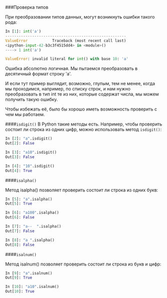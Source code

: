 ###Проверка типов

При преобразовании типов данных, могут возникнуть ошибки такого рода:
```python
In [1]: int('a')
------------------------------------------------------
ValueError           Traceback (most recent call last)
<ipython-input-42-b3c3f4515dd4> in <module>()
----> 1 int('a')

ValueError: invalid literal for int() with base 10: 'a'
```

Ошибка абсолютно логичная. Мы пытаемся преобразовать в десятичный формат строку 'a'.

И если тут пример выглядит, возможно, глупым, тем не менее, когда мы проходимся, например, по списку строк, и нам нужно преобразовать в тип int те из них, которые содержат числа, мы можем получить такую ошибку.

Чтобы избежать её, было бы хорошо иметь возможность проверить с чем мы работаем.

####```isdigit()```
В Python такие методы есть. Например, чтобы проверить состоит ли строка из одних цифр, можно использовать метод ```isdigit()```:
```python
In [2]: "a".isdigit()
Out[2]: False

In [3]: "a10".isdigit()
Out[3]: False

In [4]: "10".isdigit()
Out[4]: True
```

####```isalpha()```

Метод isalpha() позволяет проверить состоит ли строка из одних букв:
```python
In [5]: "a".isalpha()
Out[5]: True

In [6]: "a100".isalpha()
Out[6]: False

In [7]: "a--  ".isalpha()
Out[7]: False

In [8]: "a ".isalpha()
Out[8]: False
```

####```isalnum()```

Метод isalnum() позволяет проверить состоит ли строка из  букв и цифр:
```python
In [9]: "a".isalnum()
Out[9]: True

In [10]: "a10".isalnum()
Out[10]: True
```